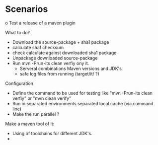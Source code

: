 
Scenarios
=========

 o Test a release of a maven plugin


   What to do?

 * Download the source-package + sha1 package
 * calculate sha1 checksum
 * check calculate against downloaded sha1 package
 * Unpackage downloaded source-package
 * Run mvn -Prun-its clean verfiy ony it.
   * Serveral combinations Maven versions and JDK's
   * safe log files from running (target/it/ ?)

Configuration
 * Define the command to be used for testing like "mvn -Prun-its clean verfiy"
   or "mvn clean verify"
 * Run in separated environments separated local cache (via command line)
 * Make the run parallel ?

Make a maven tool of it:
 * Using of toolchains for different JDK's.
 * 
